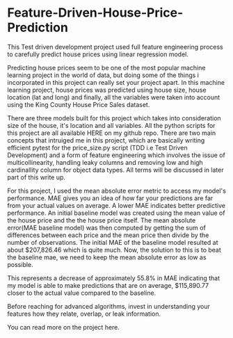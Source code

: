 # Feature-Driven-House-Price-Prediction
This Test driven development project used full feature engineering process to carefully predict house prices using linear regression model.

Predicting house prices seem to be one of the most popular machine learning project in the world of data, but doing some of the things i incorporated in this project can really set your project apart. In this machine learning project, house prices was predicted using house size, house location (lat and long) and finally, all the variables were taken into account using the King County House Price Sales dataset.

There are three models built for this project which takes into consideration size of the house, it's location and all variables. All the python scripts for this project are all available HERE on my github repo. There are two main concepts that intruiged me in this project, which are basically writing efficient pytest for the price_size.py script (TDD i.e Test Driven Development) and a form of feature engineering which involves the issue of multicollinearity, handling leaky columns and removing low and high cardinallity column for object data types. All terms will be discussed in later part of this write up.


For this project, I used the mean absolute error metric to access my model's performance. MAE gives you an idea of how far your predictions are far from your actual values on average. A lower MAE indicates better predictive performance.
An initial baseline model was created using the mean value of the house price and the the house price itself. The mean absolute error(MAE baseline model) was then computed by getting the sum of differences between each price and the mean price then divide by the number of observations. The initial MAE of the baseline model resulted at about $207,826.46 which is quite much. Now, the solution to this is to beat the baseline mae, we need to keep the mean absolute error as low as possible.


This represents a decrease of approximately 55.8% in MAE indicating that my model is able to make predictions that are on average, $115,890.77 closer to the actual value compared to the baseline.


Before reaching for advanced algorithms, invest in understanding your features how they relate, overlap, or leak information.

You can read more on the project here.
